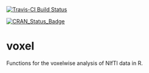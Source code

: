

[![Travis-CI Build Status](https://travis-ci.org/angelgar/voxel.svg?branch=master)](https://travis-ci.org/angelgar/voxel)

[![CRAN\_Status\_Badge](http://www.r-pkg.org/badges/version/voxel)](http://cran.r-project.org/package=voxel)

# voxel

Functions for the voxelwise analysis of NIfTI data in R. 
